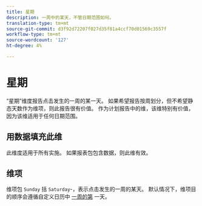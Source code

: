 ```yaml
---
title: 星期
description: 一周中的某天，不管日期范围如何。
translation-type: tm+mt
source-git-commit: d3f92d72207f027d35f81a4ccf70d01569c3557f
workflow-type: tm+mt
source-wordcount: '127'
ht-degree: 4%

---
```



# 星期

“星期”维度报告点击发生的一周的某一天。 如果希望报告按周划分，但不希望静态天数作为维项，则此报告很有价值。 作为计划报告中的维，该维特别有价值，因为该维适用于任何日期范围。

## 用数据填充此维

此维度适用于所有实施。 如果报表包包含数据，则此维有效。

## 维项

维项包 `Sunday` 括 `Saturday`-，表示点击发生的一周的某天。 默认情况下，维项目的顺序会遵循自定义日历中 [一周的第](/help/admin/admin/custom-calendar.md) 一天。
